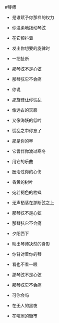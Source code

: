 #琴师

- 是谁赋予你那样的权力
- 你温柔地拨动琴弦
- 在它颤抖着
- 发出你想要的旋律时
- 一把扯断

- 那琴弦不是心弦
- 那琴弦它不会痛

- 你说
- 那旋律让你慌乱
- 像远古的天籁
- 又像海妖的低吟

- 慌乱之中你忘了
- 那是你的琴
- 它曾伴你渡过寒冬
- 用它的乐曲
- 医治过你的心伤

- 昏黄的树叶
- 宛若褐色的枯蝶
- 无声栖落在那断弦之上

- 那琴弦不是心弦
- 那琴弦它不会痛

- 夕阳西下
- 映出琴师决然的身影
- 你背对着你的琴
- 看也不看一眼

- 那琴弦不是心弦
- 那琴弦它不会痛

- 可你会吗
- 在无人的黑夜
- 在喧闹的街市

























